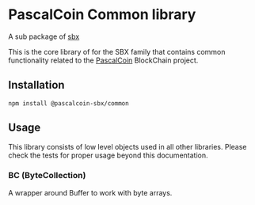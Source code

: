 # PascalCoin Common library

A sub package of [sbx](http://www.github.com/techworker/sbx)

This is the core library of for the SBX family that contains common 
functionality related to the [PascalCoin](https://www.pascalcoin.org) BlockChain
project.

## Installation

`npm install @pascalcoin-sbx/common`

## Usage

This library consists of low level objects used in all other libraries. Please 
check the tests for proper usage beyond this documentation.

### BC (ByteCollection)

A wrapper around Buffer to work with byte arrays.
